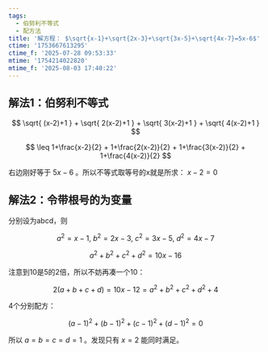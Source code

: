 ```yaml
---
tags:
  - 伯努利不等式
  - 配方法
title: '解方程： $\sqrt{x-1}+\sqrt{2x-3}+\sqrt{3x-5}+\sqrt{4x-7}=5x-6$'
ctime: '1753667613295'
ctime_f: '2025-07-28 09:53:33'
mtime: '1754214022820'
mtime_f: '2025-08-03 17:40:22'
---
```

## 解法1：伯努利不等式

$$
\sqrt{ (x-2)+1 } + \sqrt{ 2(x-2)+1 } + \sqrt{ 3(x-2)+1 } + \sqrt{ 4(x-2)+1 }
$$

$$
\leq 1+\frac{x-2}{2} + 1+\frac{2(x-2)}{2} + 1+\frac{3(x-2)}{2} + 1+\frac{4(x-2)}{2}
$$

右边刚好等于 $5x-6$ 。所以不等式取等号的x就是所求： $x-2 = 0$

## 解法2：令带根号的为变量

分别设为abcd，则

$$
a^2=x-1,\ b^2=2x-3,\ c^2=3x-5,\ d^2=4x-7
$$

$$
a^2+b^2+c^2+d^2 = 10x-16
$$

注意到10是5的2倍，所以不妨再凑一个10：

$$
2(a+b+c+d) = 10x-12 = a^2+b^2+c^2+d^2+4
$$

4个分别配方：

$$
(a-1)^2+(b-1)^2+(c-1)^2+(d-1)^2 = 0
$$

所以 $a=b=c=d=1$ 。发现只有 $x=2$ 能同时满足。
